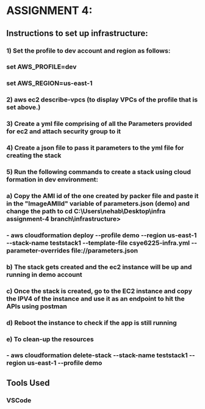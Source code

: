 <h1>ASSIGNMENT 4:</h1>

##  Instructions to set up infrastructure:

### 1) Set the profile to dev account and region as follows:
###    set AWS_PROFILE=dev
###    set AWS_REGION=us-east-1
### 2)  aws ec2 describe-vpcs (to display VPCs of the profile that is set above.)
### 3) Create a yml file comprising of all the Parameters provided for ec2 and attach security group to it
### 4) Create a json file to pass it parameters to the yml file for creating the stack
### 5) Run the following commands to create a stack using cloud formation in dev environment:

### a) Copy the AMI id of the one created by packer file and paste it in the "ImageAMIId" variable of parameters.json (demo) and change the path to cd C:\Users\nehab\Desktop\infra assignment-4 branch\infrastructure>
###    - aws cloudformation deploy --profile demo --region us-east-1 --stack-name teststack1 --template-file csye6225-infra.yml --parameter-overrides file://parameters.json

### b) The stack gets created and the ec2 instance will be up and running in demo account
### c) Once the stack is created, go to the EC2 instance and copy the IPV4 of the instance and use it as an endpoint to hit the APIs using postman
### d) Reboot the instance to check if the app is still running
### e) To clean-up the resources
###    - aws cloudformation delete-stack --stack-name teststack1 --region us-east-1 --profile demo

##  Tools Used
### VSCode
